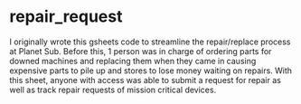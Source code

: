# repair_request

I originally wrote this gsheets code to streamline the repair/replace process at Planet Sub. Before this, 1 person was in charge of ordering parts for downed machines and replacing them when they came in causing expensive parts to pile up and stores to lose money waiting on repairs. With this sheet, anyone with access was able to submit a request for repair as well as track repair requests of mission critical devices.
